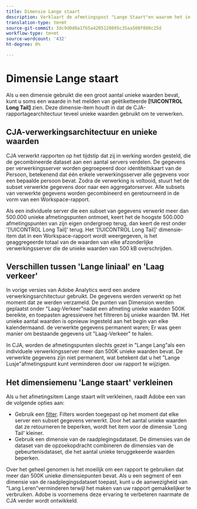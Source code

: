 ```yaml
---
title: Dimensie Lange staart
description: Verklaart de afmetingspost "Lange Staart"en waarom het in rapportering verschijnt.
translation-type: tm+mt
source-git-commit: 3dc9d0d0a1f65a4205120895c35aa508f080c25d
workflow-type: tm+mt
source-wordcount: '432'
ht-degree: 0%

---
```



# Dimensie Lange staart

Als u een dimensie gebruikt die een groot aantal unieke waarden bevat, kunt u soms een waarde in het melden van geëtiketteerde **[!UICONTROL Long Tail]** zien. Deze dimensie-item houdt in dat de CJA-rapportagearchitectuur teveel unieke waarden gebruikt om te verwerken.

## CJA-verwerkingsarchitectuur en unieke waarden

CJA verwerkt rapporten op het tijdstip dat zij in werking worden gesteld, die de gecombineerde dataset aan een aantal servers verdelen. De gegevens per verwerkingsserver worden gegroepeerd door identiteitskaart van de Persoon, betekenend dat één enkele verwerkingsserver alle gegevens voor een bepaalde persoon bevat. Zodra de verwerking is voltooid, stuurt het de subset verwerkte gegevens door naar een aggregatorserver. Alle subsets van verwerkte gegevens worden gecombineerd en geretourneerd in de vorm van een Workspace-rapport.

Als een individuele server die een subset van gegevens verwerkt meer dan 500.000 unieke afmetingspunten ontmoet, keert het de hoogste 500.000 afmetingspunten van zijn eigen ondergroep terug, dan keert de rest onder &#39;[!UICONTROL Long Tail]&#39; terug. Het &#39;[!UICONTROL Long Tail]&#39; dimensie-item dat in een Workspace-rapport wordt weergegeven, is het geaggregeerde totaal van de waarden van elke afzonderlijke verwerkingsserver die de unieke waarden van 500 kB overschrijden.

## Verschillen tussen &#39;Lange liniaal&#39; en &#39;Laag verkeer&#39;

In vorige versies van Adobe Analytics werd een andere verwerkingsarchitectuur gebruikt. De gegevens werden verwerkt op het moment dat ze werden verzameld. De punten van Dimension werden geplaatst onder &quot;Laag-Verkeer&quot;nadat een afmeting unieke waarden 500K bereikte, en toepasten agressievere het filtreren bij unieke waarden 1M. Het unieke aantal waarden is opnieuw ingesteld aan het begin van elke kalendermaand. de verwerkte gegevens permanent waren; Er was geen manier om bestaande gegevens uit &quot;Laag-Verkeer&quot; te halen.

In CJA, worden de afmetingspunten slechts gezet in &quot;Lange Lang&quot;als een individuele verwerkingsserver meer dan 500K unieke waarden bevat. De verwerkte gegevens zijn niet permanent, wat betekent dat u het &quot;Lange Lusje&quot;afmetingspunt kunt verminderen door uw rapport te wijzigen.

## Het dimensiemenu &#39;Lange staart&#39; verkleinen

Als u het afmetingsitem Lange staart wilt verkleinen, raadt Adobe een van de volgende opties aan:

* Gebruik een [filter](/help/components/filters/create-filters.md). Filters worden toegepast op het moment dat elke server een subset gegevens verwerkt. Door het aantal unieke waarden dat ze retourneren te beperken, wordt het item voor de dimensie &#39;Long Tail&#39; kleiner.
* Gebruik een dimensie van de raadplegingsdataset. De dimensies van de dataset van de opzoekopdracht combineren de dimensies van de gebeurtenisdataset, die het aantal unieke teruggekeerde waarden beperken.

Over het geheel genomen is het moeilijk om een rapport te gebruiken dat meer dan 500K unieke dimensiepunten bevat. Als u een segment of een dimensie van de raadplegingsdataset toepast, kunt u de aanwezigheid van &quot;Lang Leren&quot;verminderen terwijl het maken van uw rapport gemakkelijker te verbruiken. Adobe is voornemens deze ervaring te verbeteren naarmate de CJA verder wordt ontwikkeld.
